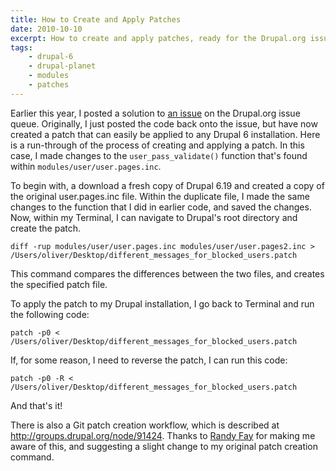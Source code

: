 ```yaml
---
title: How to Create and Apply Patches
date: 2010-10-10
excerpt: How to create and apply patches, ready for the Drupal.org issue queues.
tags:
    - drupal-6
    - drupal-planet
    - modules
    - patches
---
```


Earlier this year, I posted a solution to
[an issue](http://drupal.org/node/753898) on the Drupal.org issue queue.
Originally, I just posted the code back onto the issue, but have now created a
patch that can easily be applied to any Drupal 6 installation. Here is a
run-through of the process of creating and applying a patch. In this case, I
made changes to the `user_pass_validate()` function that's found within
`modules/user/user.pages.inc`.

To begin with, a download a fresh copy of Drupal 6.19 and created a copy of the
original user.pages.inc file. Within the duplicate file, I made the same changes
to the function that I did in earlier code, and saved the changes. Now, within
my Terminal, I can navigate to Drupal's root directory and create the patch.

```language-bash
diff -rup modules/user/user.pages.inc modules/user/user.pages2.inc > /Users/oliver/Desktop/different_messages_for_blocked_users.patch
```

This command compares the differences between the two files, and creates the
specified patch file.

To apply the patch to my Drupal installation, I go back to Terminal and run the
following code:

```language-bash
patch -p0 < /Users/oliver/Desktop/different_messages_for_blocked_users.patch
```

If, for some reason, I need to reverse the patch, I can run this code:

```language-bash
patch -p0 -R < /Users/oliver/Desktop/different_messages_for_blocked_users.patch
```

And that's it!

There is also a Git patch creation workflow, which is described at
<http://groups.drupal.org/node/91424>. Thanks to
[Randy Fay](http://randyfay.com) for making me aware of this, and suggesting a
slight change to my original patch creation command.
